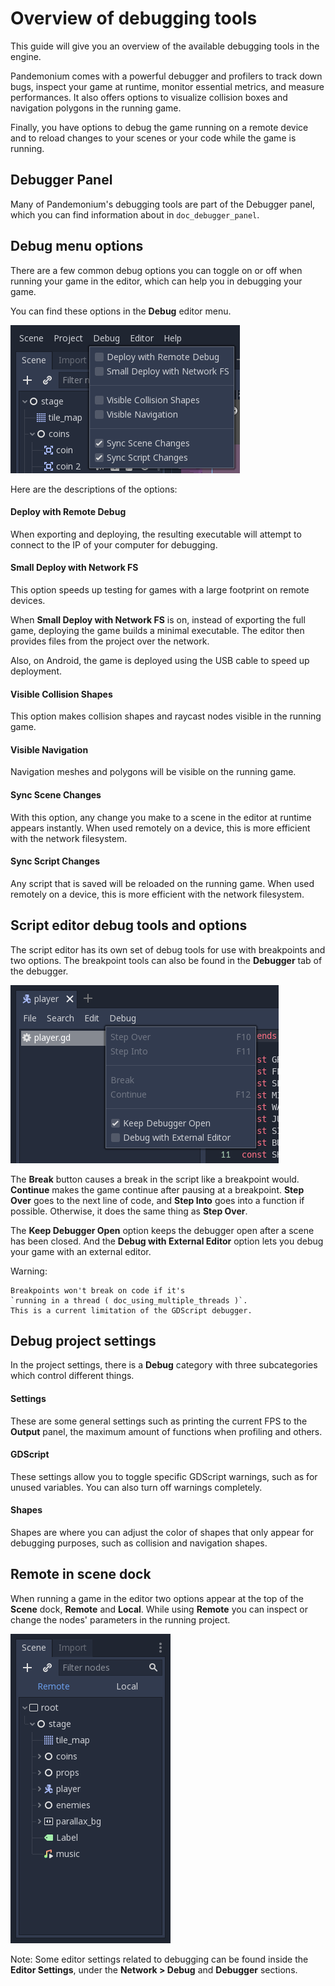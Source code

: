 

# Overview of debugging tools

This guide will give you an overview of the available debugging tools in the
engine.

Pandemonium comes with a powerful debugger and profilers to track down bugs, inspect
your game at runtime, monitor essential metrics, and measure performances.
It also offers options to visualize collision boxes and navigation polygons
in the running game.

Finally, you have options to debug the game running on a remote device
and to reload changes to your scenes or your code while the game is running.

## Debugger Panel

Many of Pandemonium's debugging tools are part of the Debugger panel, which you can
find information about in `doc_debugger_panel`.

## Debug menu options

There are a few common debug options you can toggle on or off when running
your game in the editor, which can help you in debugging your game.

You can find these options in the **Debug** editor menu.

![](img/overview_debug.png)

Here are the descriptions of the options:

#### Deploy with Remote Debug

When exporting and deploying, the resulting executable will attempt to connect
to the IP of your computer for debugging.

#### Small Deploy with Network FS

This option speeds up testing for games with a large footprint on remote devices.

When **Small Deploy with Network FS** is on, instead of exporting the full game,
deploying the game builds a minimal executable. The editor then provides files
from the project over the network.

Also, on Android, the game is deployed using the USB cable to speed up deployment.

#### Visible Collision Shapes

This option makes collision shapes and raycast nodes visible in the running game.

#### Visible Navigation

Navigation meshes and polygons will be visible on the running game.

#### Sync Scene Changes

With this option, any change you make to a scene in the editor at runtime
appears instantly. When used remotely on a device, this is more efficient
with the network filesystem.

#### Sync Script Changes

Any script that is saved will be reloaded on the running game. When used
remotely on a device, this is more efficient with the network filesystem.

## Script editor debug tools and options

The script editor has its own set of debug tools for use with breakpoints and
two options. The breakpoint tools can also be found in the **Debugger** tab
of the debugger.

![](img/overview_script_editor.png)

The **Break** button causes a break in the script like a breakpoint would.
**Continue** makes the game continue after pausing at a breakpoint.
**Step Over** goes to the next line of code, and **Step Into** goes into
a function if possible. Otherwise, it does the same thing as **Step Over**.

The **Keep Debugger Open** option keeps the debugger open after a scene
has been closed. And the **Debug with External Editor** option lets you
debug your game with an external editor.

Warning:


    Breakpoints won't break on code if it's
    `running in a thread ( doc_using_multiple_threads )`.
    This is a current limitation of the GDScript debugger.

## Debug project settings

In the project settings, there is a **Debug** category with three subcategories
which control different things.

#### Settings

These are some general settings such as printing the current FPS
to the **Output** panel, the maximum amount of functions when profiling
and others.

#### GDScript

These settings allow you to toggle specific GDScript warnings, such as for
unused variables. You can also turn off warnings completely.

#### Shapes

Shapes are where you can adjust the color of shapes that only appear for
debugging purposes, such as collision and navigation shapes.

## Remote in scene dock

When running a game in the editor two options appear at the top of the **Scene**
dock, **Remote** and **Local**. While using **Remote** you can inspect or change
the nodes' parameters in the running project.

![](img/overview_remote.png)

Note:
 Some editor settings related to debugging can be found inside
          the **Editor Settings**, under the **Network > Debug** and **Debugger** sections.
